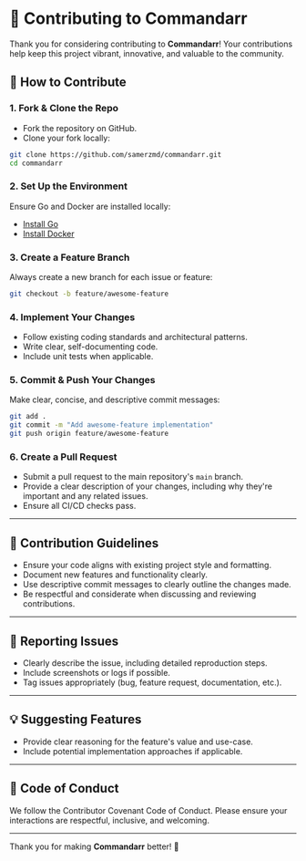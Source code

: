 # 🤝 Contributing to Commandarr

Thank you for considering contributing to **Commandarr**! Your contributions help keep this project vibrant, innovative, and valuable to the community.

## 🚀 How to Contribute

### 1. **Fork & Clone the Repo**

- Fork the repository on GitHub.
- Clone your fork locally:

```bash
git clone https://github.com/samerzmd/commandarr.git
cd commandarr
```

### 2. **Set Up the Environment**

Ensure Go and Docker are installed locally:
- [Install Go](https://golang.org/doc/install)
- [Install Docker](https://docs.docker.com/get-docker/)

### 3. **Create a Feature Branch**

Always create a new branch for each issue or feature:

```bash
git checkout -b feature/awesome-feature
```

### 4. **Implement Your Changes**

- Follow existing coding standards and architectural patterns.
- Write clear, self-documenting code.
- Include unit tests when applicable.

### 5. **Commit & Push Your Changes**

Make clear, concise, and descriptive commit messages:

```bash
git add .
git commit -m "Add awesome-feature implementation"
git push origin feature/awesome-feature
```

### 6. **Create a Pull Request**

- Submit a pull request to the main repository's `main` branch.
- Provide a clear description of your changes, including why they're important and any related issues.
- Ensure all CI/CD checks pass.

---

## 📖 Contribution Guidelines

- Ensure your code aligns with existing project style and formatting.
- Document new features and functionality clearly.
- Use descriptive commit messages to clearly outline the changes made.
- Be respectful and considerate when discussing and reviewing contributions.

---

## 🐞 Reporting Issues

- Clearly describe the issue, including detailed reproduction steps.
- Include screenshots or logs if possible.
- Tag issues appropriately (bug, feature request, documentation, etc.).

---

## 💡 Suggesting Features

- Provide clear reasoning for the feature's value and use-case.
- Include potential implementation approaches if applicable.

---

## 🌟 Code of Conduct

We follow the Contributor Covenant Code of Conduct. Please ensure your interactions are respectful, inclusive, and welcoming.

---

Thank you for making **Commandarr** better! 🎉
